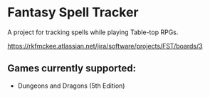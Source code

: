 # Fantasy Spell Tracker
A project for tracking spells while playing Table-top RPGs.

https://rkfmckee.atlassian.net/jira/software/projects/FST/boards/3

## Games currently supported:
- Dungeons and Dragons (5th Edition)

